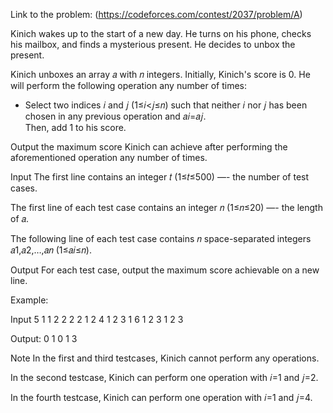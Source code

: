 Link to the problem:
(https://codeforces.com/contest/2037/problem/A)

Kinich wakes up to the start of a new day. He turns on his phone, checks his mailbox, and finds a mysterious present. He decides to unbox the present.

Kinich unboxes an array 𝑎 with 𝑛 integers. Initially, Kinich's score is 0. He will perform the following operation any number of times:

* Select two indices 𝑖 and 𝑗 (1≤𝑖<𝑗≤𝑛) such that neither 𝑖 nor 𝑗 has been chosen in any previous operation and 𝑎𝑖=𝑎𝑗.          
   Then, add 1 to his score.

Output the maximum score Kinich can achieve after performing the aforementioned operation any number of times.

Input
The first line contains an integer 𝑡 (1≤𝑡≤500) —- the number of test cases.

The first line of each test case contains an integer 𝑛 (1≤𝑛≤20) —- the length of 𝑎.

The following line of each test case contains 𝑛 space-separated integers 𝑎1,𝑎2,…,𝑎𝑛 (1≤𝑎𝑖≤𝑛).

Output
For each test case, output the maximum score achievable on a new line.

Example:

Input
5
1
1
2
2 2
2
1 2
4
1 2 3 1
6
1 2 3 1 2 3

Output:
0
1
0
1
3

Note
In the first and third testcases, Kinich cannot perform any operations.

In the second testcase, Kinich can perform one operation with 𝑖=1 and 𝑗=2.

In the fourth testcase, Kinich can perform one operation with 𝑖=1 and 𝑗=4.